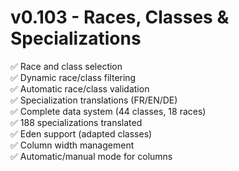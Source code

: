 # v0.103 - Races, Classes & Specializations

✅ Race and class selection  
✅ Dynamic race/class filtering  
✅ Automatic race/class validation  
✅ Specialization translations (FR/EN/DE)  
✅ Complete data system (44 classes, 18 races)  
✅ 188 specializations translated  
✅ Eden support (adapted classes)  
✅ Column width management  
✅ Automatic/manual mode for columns  
